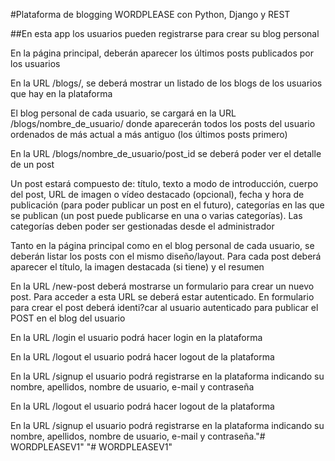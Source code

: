  #Plataforma de blogging WORDPLEASE con Python, Django y REST

##En esta app los usuarios pueden registrarse para crear su blog personal

En la página principal, deberán aparecer los últimos posts publicados por los usuarios

En la URL /blogs/, se deberá mostrar un listado de los blogs de los usuarios que hay en la plataforma

El blog personal de cada usuario, se cargará en la URL /blogs/nombre_de_usuario/ donde
aparecerán todos los posts del usuario ordenados de más actual a más antiguo (los últimos
posts primero)

En la URL /blogs/nombre_de_usuario/post_id se deberá poder ver el detalle de un post

Un post estará compuesto de: título, texto a modo de introducción, cuerpo del post, URL de
imagen o vídeo destacado (opcional), fecha y hora de publicación (para poder publicar un post
en el futuro), categorías en las que se publican (un post puede publicarse en una o varias
categorías). Las categorías deben poder ser gestionadas desde el administrador


Tanto en la página principal como en el blog personal de cada usuario, se deberán listar los
posts con el mismo diseño/layout. Para cada post deberá aparecer el título, la imagen
destacada   (si tiene) y el resumen

En la URL /new-post deberá mostrarse un formulario para crear un nuevo post. Para acceder a
esta URL se deberá estar autenticado. En formulario para crear el post deberá identi?car al
usuario autenticado para publicar el POST en el blog del usuario

En la URL /login el usuario podrá hacer login en la plataforma

En la URL /logout el usuario podrá hacer logout de la plataforma

En la URL /signup el usuario podrá registrarse en la plataforma indicando su nombre, apellidos,
nombre de usuario, e-mail y contraseña

En la URL /logout el usuario podrá hacer logout de la plataforma

En la URL /signup el usuario podrá registrarse en la plataforma indicando su nombre, apellidos,
nombre de usuario, e-mail y contraseña."# WORDPLEASEV1" 
"# WORDPLEASEV1" 
